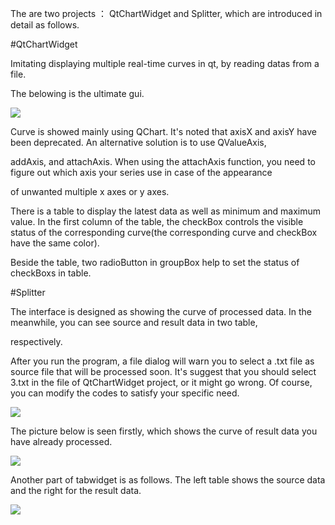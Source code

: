 The are two projects ： QtChartWidget and Splitter, which are introduced in detail as follows.


#QtChartWidget

Imitating displaying multiple real-time curves in qt, by reading datas from a file.

The belowing is the ultimate gui.

![](https://github.com/liming467/QtChartWidget/blob/master/gui.png)

Curve is showed mainly using QChart. It's noted that axisX and axisY have been deprecated. An alternative solution is to use QValueAxis, 

addAxis, and attachAxis. When using the attachAxis function, you need to figure out which axis your series use in case of the appearance 

of unwanted multiple x axes or y axes.

There is a table to display the latest data as well as minimum and maximum value. In the first column of the table, the checkBox controls the visible status of the corresponding curve(the corresponding curve and checkBox have the same color).       

Beside the table, two radioButton in groupBox help to set the status of checkBoxs in table.



#Splitter

The interface is designed as showing the curve of processed data. In the meanwhile, you can see source and result data in two table, 

respectively. 

After you run the program, a file dialog will warn you to select a .txt file as source file that will be processed soon. It's suggest that you should select 3.txt in the file of QtChartWidget project, or it might go wrong. Of course, you can modify the codes to satisfy your specific need. 

![](https://github.com/liming467/QtChartWidget/blob/master/path.png)

The picture below is seen firstly, which shows the curve of result data you have already processed.  

![](https://github.com/liming467/QtChartWidget/blob/master/chartView.png)

Another part of tabwidget is as follows. The left table shows the source data and the right for the result data.     

![](https://github.com/liming467/QtChartWidget/blob/master/table.png)




